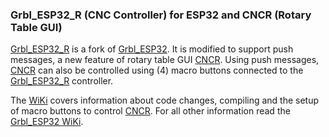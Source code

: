 

### Grbl_ESP32_R (CNC Controller) for ESP32 and CNCR (Rotary Table GUI)

[Grbl_ESP32_R](https://github.com/MetalWorkerTools/Grbl_Esp32_R) is a fork of [Grbl_ESP32](https://github.com/bdring/Grbl_Esp32). It is modified to support push messages, a new feature of rotary table GUI [CNCR](https://github.com/MetalWorkerTools/CNCR). Using push messages, [CNCR](https://github.com/MetalWorkerTools/CNCR) can also be controlled using (4) macro buttons connected to the [Grbl_ESP32_R](https://github.com/MetalWorkerTools/Grbl_Esp32_R) controller.

The [WiKi](https://github.com/MetalWorkerTools/Grbl_Esp32_R/wiki) covers information about code changes, compiling and the setup of macro buttons to control [CNCR](https://github.com/MetalWorkerTools/CNCR). For all other information read the [Grbl_ESP32 WiKi](https://github.com/bdring/Grbl_Esp32/wiki).

